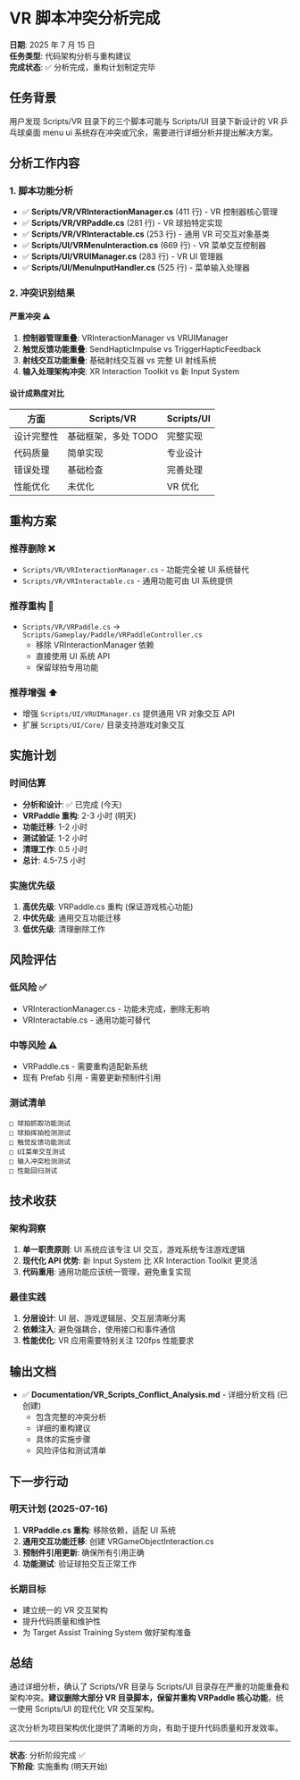# VR 脚本冲突分析完成

**日期**: 2025 年 7 月 15 日  
**任务类型**: 代码架构分析与重构建议  
**完成状态**: ✅ 分析完成，重构计划制定完毕

## 任务背景

用户发现 Scripts/VR 目录下的三个脚本可能与 Scripts/UI 目录下新设计的 VR 乒乓球桌面 menu ui 系统存在冲突或冗余，需要进行详细分析并提出解决方案。

## 分析工作内容

### 1. 脚本功能分析

- ✅ **Scripts/VR/VRInteractionManager.cs** (411 行) - VR 控制器核心管理
- ✅ **Scripts/VR/VRPaddle.cs** (281 行) - VR 球拍特定实现
- ✅ **Scripts/VR/VRInteractable.cs** (253 行) - 通用 VR 可交互对象基类
- ✅ **Scripts/UI/VRMenuInteraction.cs** (669 行) - VR 菜单交互控制器
- ✅ **Scripts/UI/VRUIManager.cs** (283 行) - VR UI 管理器
- ✅ **Scripts/UI/MenuInputHandler.cs** (525 行) - 菜单输入处理器

### 2. 冲突识别结果

#### 严重冲突 ⚠️

1. **控制器管理重叠**: VRInteractionManager vs VRUIManager
2. **触觉反馈功能重叠**: SendHapticImpulse vs TriggerHapticFeedback
3. **射线交互功能重叠**: 基础射线交互器 vs 完整 UI 射线系统
4. **输入处理架构冲突**: XR Interaction Toolkit vs 新 Input System

#### 设计成熟度对比

| 方面       | Scripts/VR          | Scripts/UI |
| ---------- | ------------------- | ---------- |
| 设计完整性 | 基础框架，多处 TODO | 完整实现   |
| 代码质量   | 简单实现            | 专业设计   |
| 错误处理   | 基础检查            | 完善处理   |
| 性能优化   | 未优化              | VR 优化    |

## 重构方案

### 推荐删除 ❌

- `Scripts/VR/VRInteractionManager.cs` - 功能完全被 UI 系统替代
- `Scripts/VR/VRInteractable.cs` - 通用功能可由 UI 系统提供

### 推荐重构 🔄

- `Scripts/VR/VRPaddle.cs` → `Scripts/Gameplay/Paddle/VRPaddleController.cs`
  - 移除 VRInteractionManager 依赖
  - 直接使用 UI 系统 API
  - 保留球拍专用功能

### 推荐增强 ⬆️

- 增强 `Scripts/UI/VRUIManager.cs` 提供通用 VR 对象交互 API
- 扩展 `Scripts/UI/Core/` 目录支持游戏对象交互

## 实施计划

### 时间估算

- **分析和设计**: ✅ 已完成 (今天)
- **VRPaddle 重构**: 2-3 小时 (明天)
- **功能迁移**: 1-2 小时
- **测试验证**: 1-2 小时
- **清理工作**: 0.5 小时
- **总计**: 4.5-7.5 小时

### 实施优先级

1. **高优先级**: VRPaddle.cs 重构 (保证游戏核心功能)
2. **中优先级**: 通用交互功能迁移
3. **低优先级**: 清理删除工作

## 风险评估

### 低风险 ✅

- VRInteractionManager.cs - 功能未完成，删除无影响
- VRInteractable.cs - 通用功能可替代

### 中等风险 ⚠️

- VRPaddle.cs - 需要重构适配新系统
- 现有 Prefab 引用 - 需要更新预制件引用

### 测试清单

```
□ 球拍抓取功能测试
□ 球拍挥拍检测测试
□ 触觉反馈功能测试
□ UI菜单交互测试
□ 输入冲突检测测试
□ 性能回归测试
```

## 技术收获

### 架构洞察

1. **单一职责原则**: UI 系统应该专注 UI 交互，游戏系统专注游戏逻辑
2. **现代化 API 优势**: 新 Input System 比 XR Interaction Toolkit 更灵活
3. **代码重用**: 通用功能应该统一管理，避免重复实现

### 最佳实践

1. **分层设计**: UI 层、游戏逻辑层、交互层清晰分离
2. **依赖注入**: 避免强耦合，使用接口和事件通信
3. **性能优化**: VR 应用需要特别关注 120fps 性能要求

## 输出文档

- ✅ **Documentation/VR_Scripts_Conflict_Analysis.md** - 详细分析文档 (已创建)
  - 包含完整的冲突分析
  - 详细的重构建议
  - 具体的实施步骤
  - 风险评估和测试清单

## 下一步行动

### 明天计划 (2025-07-16)

1. **VRPaddle.cs 重构**: 移除依赖，适配 UI 系统
2. **通用交互功能迁移**: 创建 VRGameObjectInteraction.cs
3. **预制件引用更新**: 确保所有引用正确
4. **功能测试**: 验证球拍交互正常工作

### 长期目标

- 建立统一的 VR 交互架构
- 提升代码质量和维护性
- 为 Target Assist Training System 做好架构准备

## 总结

通过详细分析，确认了 Scripts/VR 目录与 Scripts/UI 目录存在严重的功能重叠和架构冲突。**建议删除大部分 VR 目录脚本，保留并重构 VRPaddle 核心功能**，统一使用 Scripts/UI 的现代化 VR 交互架构。

这次分析为项目架构优化提供了清晰的方向，有助于提升代码质量和开发效率。

---

**状态**: 分析阶段完成 ✅  
**下阶段**: 实施重构 (明天开始)

